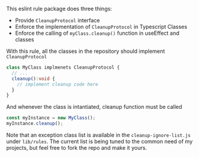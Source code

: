 This eslint rule package does three things:
- Provide `CleanupProtocol` interface
- Enforce the implementation of `CleanupProtocol` in Typescript Classes
- Enforce the calling of `myClass.cleanup()` function in useEffect and classes

With this rule, all the classes in the repository should implement `CleanupProtocol`

```typescript
class MyClass implmenets CleanupProtocol {
  // ...
  cleanup():void {
    // implement cleanup code here
  }
}
```

And whenever the class is intantiated, cleanup function must be called

```typescript
const myInstance = new MyClass();
myInstance.cleanup();
```

Note that an exception class list is available in the `cleanup-ignore-list.js` under `lib/rules`. The current list is being tuned to the common need of my projects, but feel free to fork the repo and make it yours.
